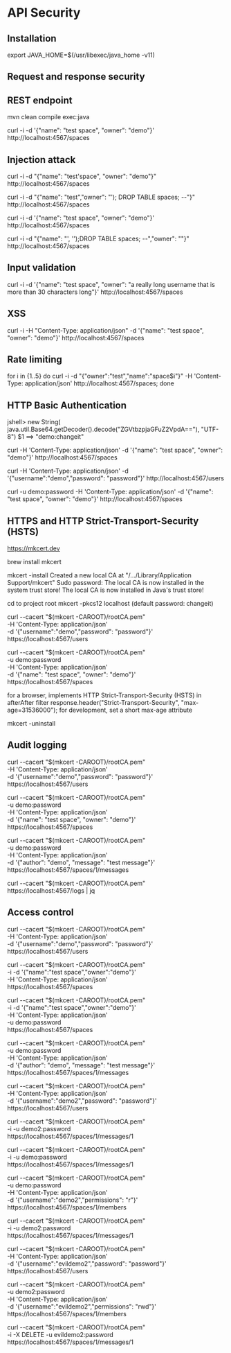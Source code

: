 # API Security

## Installation
export JAVA_HOME=$(/usr/libexec/java_home -v11)

## Request and response security
## REST endpoint
mvn clean compile exec:java

curl -i -d '{"name": "test space", "owner": "demo"}' http://localhost:4567/spaces

## Injection attack
curl -i -d "{\"name\": \"test'space\", \"owner\": \"demo\"}" http://localhost:4567/spaces

curl -i -d "{\"name\": \"test\",\"owner\": \"'); DROP TABLE spaces; --\"}" http://localhost:4567/spaces

curl -i -d '{"name": "test space", "owner": "demo"}' http://localhost:4567/spaces

curl -i -d "{\"name\": \"', '');DROP TABLE spaces; --\",\"owner\": \"\"}" http://localhost:4567/spaces

## Input validation
curl -i -d '{"name": "test space", "owner": "a really long username that is more than 30 characters long"}' http://localhost:4567/spaces

## XSS
curl -i -H "Content-Type: application/json" -d '{"name": "test space", "owner": "demo"}' http://localhost:4567/spaces

## Rate limiting
for i in {1..5} 
do
    curl -i -d "{\"owner\":\"test\",\"name\":\"space$i\"}" -H 'Content-Type: application/json' http://localhost:4567/spaces; 
done

## HTTP Basic Authentication
jshell> new String(
java.util.Base64.getDecoder().decode("ZGVtbzpjaGFuZ2VpdA=="), "UTF-8")
$1 ==> "demo:changeit"

curl -H 'Content-Type: application/json' -d '{"name": "test space", "owner": "demo"}' http://localhost:4567/spaces

curl -H 'Content-Type: application/json' -d '{"username":"demo","password": "password"}' http://localhost:4567/users

curl -u demo:password -H 'Content-Type: application/json' -d '{"name": "test space", "owner": "demo"}' http://localhost:4567/spaces

## HTTPS and HTTP Strict-Transport-Security (HSTS)
https://mkcert.dev

brew install mkcert

mkcert -install
    Created a new local CA at "/.../Library/Application Support/mkcert"
    Sudo password:
    The local CA is now installed in the system trust store!
    The local CA is now installed in Java's trust store! 

cd to project root
mkcert -pkcs12 localhost
(default password: changeit)

curl --cacert "$(mkcert -CAROOT)/rootCA.pem" \
-H 'Content-Type: application/json' \
-d '{"username":"demo","password": "password"}' \
https://localhost:4567/users

curl --cacert "$(mkcert -CAROOT)/rootCA.pem" \
-u demo:password \
-H 'Content-Type: application/json' \
-d '{"name": "test space", "owner": "demo"}' \
https://localhost:4567/spaces

for a browser, implements HTTP Strict-Transport-Security (HSTS) in afterAfter filter
response.header("Strict-Transport-Security", "max-age=31536000");
for development, set a short max-age attribute

mkcert -uninstall

## Audit logging
curl --cacert "$(mkcert -CAROOT)/rootCA.pem" \
-H 'Content-Type: application/json' \
-d '{"username":"demo","password": "password"}' \
https://localhost:4567/users

curl --cacert "$(mkcert -CAROOT)/rootCA.pem" \
-u demo:password \
-H 'Content-Type: application/json' \
-d '{"name": "test space", "owner": "demo"}' \
https://localhost:4567/spaces

curl --cacert "$(mkcert -CAROOT)/rootCA.pem" \
-u demo:password \
-H 'Content-Type: application/json' \
-d '{"author": "demo", "message": "test message"}' \
https://localhost:4567/spaces/1/messages

curl --cacert "$(mkcert -CAROOT)/rootCA.pem" \
https://localhost:4567/logs | jq

## Access control
curl --cacert "$(mkcert -CAROOT)/rootCA.pem" \
-H 'Content-Type: application/json' \
-d '{"username":"demo","password": "password"}' \
https://localhost:4567/users

curl --cacert "$(mkcert -CAROOT)/rootCA.pem" \
-i -d '{"name":"test space","owner":"demo"}' \
-H 'Content-Type: application/json' \
https://localhost:4567/spaces

curl --cacert "$(mkcert -CAROOT)/rootCA.pem" \
-i -d '{"name":"test space","owner":"demo"}' \
-H 'Content-Type: application/json' \
-u demo:password \
https://localhost:4567/spaces

curl --cacert "$(mkcert -CAROOT)/rootCA.pem" \
-u demo:password \
-H 'Content-Type: application/json' \
-d '{"author": "demo", "message": "test message"}' \
https://localhost:4567/spaces/1/messages

curl --cacert "$(mkcert -CAROOT)/rootCA.pem" \
-H 'Content-Type: application/json' \
-d '{"username":"demo2","password": "password"}' \
https://localhost:4567/users

curl --cacert "$(mkcert -CAROOT)/rootCA.pem" \
-i -u demo2:password \
https://localhost:4567/spaces/1/messages/1

curl --cacert "$(mkcert -CAROOT)/rootCA.pem" \
-i -u demo:password \
https://localhost:4567/spaces/1/messages/1

curl --cacert "$(mkcert -CAROOT)/rootCA.pem" \
-u demo:password \
-H 'Content-Type: application/json' \
-d '{"username":"demo2","permissions": "r"}' \
https://localhost:4567/spaces/1/members

curl --cacert "$(mkcert -CAROOT)/rootCA.pem" \
-i -u demo2:password \
https://localhost:4567/spaces/1/messages/1

curl --cacert "$(mkcert -CAROOT)/rootCA.pem" \
-H 'Content-Type: application/json' \
-d '{"username":"evildemo2","password": "password"}' \
https://localhost:4567/users

curl --cacert "$(mkcert -CAROOT)/rootCA.pem" \
-u demo2:password \
-H 'Content-Type: application/json' \
-d '{"username":"evildemo2","permissions": "rwd"}' \
https://localhost:4567/spaces/1/members

curl --cacert "$(mkcert -CAROOT)/rootCA.pem" \
-i -X DELETE -u evildemo2:password \
https://localhost:4567/spaces/1/messages/1
